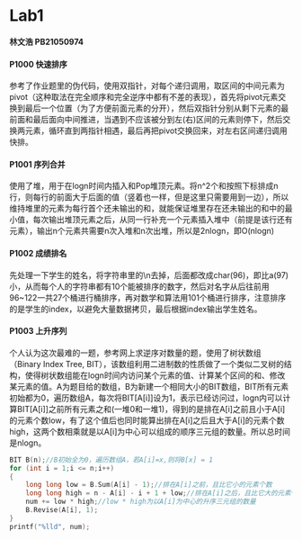 # Lab1

__林文浩 PB21050974__

#### P1000 快速排序

参考了作业题里的伪代码，使用双指针，对每个递归调用，取区间的中间元素为pivot（这种取法在完全顺序和完全逆序中都有不差的表现），首先将pivot元素交换到最后一个位置（为了方便前面元素的分开），然后双指针分别从剩下元素的最前面和最后面向中间推进，当遇到不应该被分到左(右)区间的元素则停下，然后交换两元素，循环直到两指针相遇，最后再把pivot交换回来，对左右区间递归调用快排。

#### P1001 序列合并

使用了堆，用于在logn时间内插入和Pop堆顶元素。将n^2个和按照下标排成n行，则每行的前面大于后面的值（竖着也一样，但是这里只需要用到一边），所以维持堆里的元素为每行首个还未输出的和，就能保证堆里存在还未输出的和中的最小值，每次输出堆顶元素之后，从同一行补充一个元素插入堆中（前提是该行还有元素），输出n个元素共需要n次入堆和n次出堆，所以是2nlogn，即O(nlogn)

#### P1002 成绩排名

先处理一下学生的姓名，将字符串里的\n去掉，后面都改成char(96)，即比a(97)小，从而每个人的字符串都有10个能被排序的数字，然后对名字从后往前用96~122一共27个桶进行桶排序，再对数学和算法用101个桶进行排序，注意排序的是学生的index，以避免大量数据拷贝，最后根据index输出学生姓名。

#### P1003 上升序列

个人认为这次最难的一题，参考网上求逆序对数量的题，使用了树状数组（Binary Index Tree, BIT），该数组利用二进制数的性质做了一个类似二叉树的结构，使得树状数组能在logn时间内访问某个元素的值、计算某个区间的和、修改某元素的值。A为题目给的数组，B为新建一个相同大小的BIT数组，BIT所有元素初始都为0，遍历数组A，每次将BIT[A[i]]设为1，表示已经访问过，logn内可以计算BIT[A[i]]之前所有元素之和(一堆0和一堆1)，得到的是排在A[i]之前且小于A[i]的元素个数low，有了这个值后也同时能算出排在A[i]之后且大于A[i]的元素个数high，这两个数相乘就是以A[i]为中心可以组成的顺序三元组的数量。所以总时间是nlogn。

~~~c++
BIT B(n);//B初始全为0，遍历数组A，若A[i]=x,则将B[x] = 1
for (int i = 1;i <= n;i++)
{
	long long low = B.Sum(A[i] - 1);//排在A[i]之前，且比它小的元素个数
	long long high = n - A[i] - i + 1 + low;//排在A[i]之后，且比它大的元素个数
	num += low * high;//low * high为以A[i]为中心的升序三元组的数量
	B.Revise(A[i], 1);
}
printf("%lld", num);
~~~

